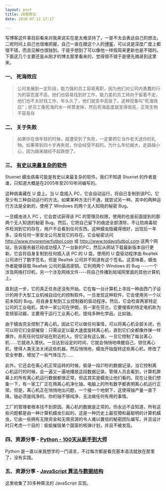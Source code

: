 ```yaml
---
layout: post
title: 28周周记
date: 2018-07-12 17:17

---
```


写博客这件事目前看来对我来说实在是太难坚持了，一是不太会表达自己的想法，二呢时间上自己也很难把握，自己一直在跟这个人的[博客](http://www.ruanyifeng.com)，可以说是深度广度上都很不错，而且见解也很独到。于是乎想到了可以像他一样按周来更新也是不错的。下面这几个主要还是从刚才的博主那里看来的，觉得很不错于是便先摘录到这里来。


### 一、 死海效应

> 公司发展到一定阶段，能力强的员工容易离职，因为他们对公司内愚蠢的行为的容忍度不高，他们也容易找到好工作，能力差的员工倾向于留着不走，他们也不太好找工作，年头久了，他们就变中高层了。这种现象叫"死海效应"；好员工像死海的水一样蒸发掉，然后死海盐度就变得很高，正常生物不容易存

### 二、 关于失败

> 如果你在很年轻的时候，就遭受到了失败，一定要把它当作老天送你的礼物。如果等到四十岁再失败，你会经受不起的。为什么年纪越大，走路越小心，因为越来越经不起跌倒了。

### 三、 [有史以来最复杂的软件](https://www.quora.com/What-is-the-most-sophisticated-piece-of-software-code-ever-written)

Stuxnet 蠕虫病毒可能是有史以来最复杂的软件。我们不知道 Stuxnet 的作者是谁，只知道大概是在2005年至2010年间编写的。

这种病毒藏在 U 盘上。当 U 盘插入 PC，它会自动运行，将自已复制到该PC。它至少有三种自动运行的方法。如果某种方法行不通，就尝试另一种。其中的两种运行方法是全新的，使用了 Windows 的两个无人知晓的秘密 Bug。

一旦蠕虫进入 PC ，它会尝试获得该 PC 的管理员权限，使用的也是前面提到的那两个无人知道的秘密 Bug。然后，它把自己留下的痕迹全部清除，不让防病毒软件检测到它的存在，用户不会看到任何东西。这种蠕虫隐藏得很好，出现后一年多，没有任何一家安全公司发现它的存在。它会秘密访问 http://www.mypremierfutbol.com 或 http://www.todaysfutbol.com 这两个网站，告诉服务器已经成功侵入了一台新的PC，然后从网站下载最新版本自行更新。它会将自身复制到任何插入该 PC 的 U 盘。使用的 U 盘驱动程序由 Realtek 公司进行了数字签名，但是 Realtek 公司并不知道有这个签名。这意味着，蠕虫作者能够获取 Realtek 公司的最高密钥。它利用两个 Windows 的 Bug ----一个涉及网络打印机，另一个涉及网络文件----将自己传播到局域网里面的其他计算机上。

直到这一步，它的真正任务还没有开始。它在每一台计算机上寻找一种由西门子设计的用于大型工业机械自动化的控制软件。一旦发现这种软件，它会使用另一个以前未知的 Bug，将自身复制到工业控制器的驱动程序。然后，它会检查两家特定公司的工业电机，其中一家公司在伊朗，另一家在芬兰。它要搜索的特定电机称为变频驱动器，主要用于运行工业离心机，提纯多种化学品，比如铀。

由于蠕虫完全控制了离心机，因此它可以做任何事情，可以将离心机全部关闭，也可以将它们全部摧毁：只需设定以最大速度旋转离心机，直到它们全都像炸弹一样爆炸，杀死任何恰好站在附近的人。但它没有这么做，一旦它控制了每台离心机......它就进入潜伏。一旦达到设定的时间，它就会悄悄地唤醒自己，锁住离心机，使得人类无法关闭这些机器。然后悄悄地，蠕虫开始旋转这些离心机，修改了安全参数，增加了一些气体压力......

此外，它还会在离心机正常运转的时候，偷录一段21秒的数据记录。当它控制离心机运行的时候，会一遍又一遍地播放这段数据记录。管理人员会看到，计算机屏幕上的所有离心机运行数据都很正常，但这其实是蠕虫让他们看的。现在让我们想象一下，有一家工厂正在用离心机净化铀。电脑上的所有数字都表明离心机运行正常。但是，离心机正在悄悄地出问题，一个接一个地倒下，这使得铀产量一直下降。铀必须是纯净的。你的铀不够纯净，无法做任何有用的事情。

工厂的管理者根本找不到原因，离心机的数据是正常的。你永远不会知道，所有这些问题都是由一种计算机蠕虫引起的。这是一种历史上最狡猾和最聪明的计算机蠕虫，它由一些拥有无限资金和无限资源的令人难以置信的秘密团队编写，并且设计时只考虑一个目的：偷偷摧毁某个国家的核弹计划，并且不被发现。



### 四、资源分享 - [Python - 100天从新手到大师](https://github.com/jackfrued/Python-100-Days)

Python 是一直以来我想学的一门语言，不过每次都是看完基本语法就放在那里了，没有实践。

### 五、资源分享 -  [JavaScript 算法与数据结构](https://github.com/trekhleb/javascript-algorithms/blob/master/README.zh-CN.md)

这里收集了30多种算法的 JavaScript 实现。
